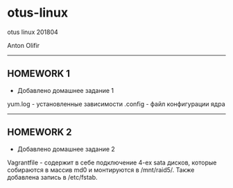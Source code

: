 # otus-linux
otus linux 201804

Anton Olifir

-------------
## HOMEWORK 1

* Добавлено домашнее задание 1

yum.log - установленные зависимости
.config - файл конфигурации ядра

-------------
## HOMEWORK 2

* Добавлено домашнее задание 2

Vagrantfile - содержит в себе подключение 4-ех sata дисков, которые собираются в массив md0 и монтируются в /mnt/raid5/. Также добавлена запись в /etc/fstab.
